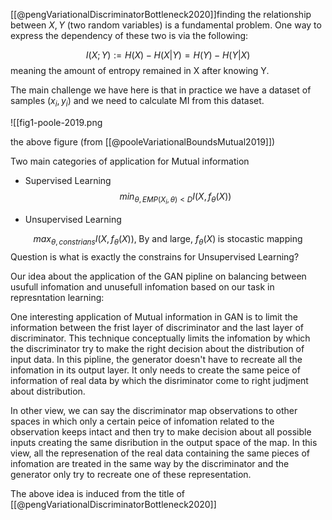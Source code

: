 [[@pengVariationalDiscriminatorBottleneck2020]]finding the relationship between $X,Y$ (two random variables) is a fundamental problem.
One way to express the dependency of these two is via the following:

$$
I(X;Y) := H(X) - H(X|Y) = H(Y) - H(Y|X)
$$
meaning the amount of entropy remained in X after knowing Y.

The main challenge we have here is that in practice we have a dataset of samples ${(x_i,y_i)}$ and we need to calculate MI from this dataset.

![[fig1-poole-2019.png

the above figure (from [[@pooleVariationalBoundsMutual2019]])



Two main categories of application for Mutual information

- Supervised Learning
$$ min_{\theta, EMP(X_i,\theta)<D} I(X,f_{\theta}(X))$$


- Unsupervised Learning 

$$ max_{\theta, constrians} I(X,f_{\theta}(X)),\; \text{By and large, }f_{\theta}(X)\; \text{is stocastic mapping}$$
Question is what is exactly the constrains for Unsupervised Learning?


Our idea about the application of the GAN pipline on balancing between usufull infomation and unusefull infomation based on our task in represntation learning:

One interesting application of Mutual information in GAN is to limit the information between the frist layer of discriminator and the last layer of discriminator. This technique conceptually limits the infomation by which the discriminator try to make the right decision about the distribution of input data. In this pipline, the generator doesn't have to recreate all the infomation in its output layer. It only needs to create the same peice of information of real data by which the disriminator come to right judjment about distribution.


In other view, we can say the discriminator map observations to other spaces in which only a certain peice of infomation related to the observation keeps intact and then try to make decision about all possible inputs creating the same disribution in the output space of the map. In this view, all the represenation of the real data containing the same pieces of infomation are treated in the same way by the discriminator and the generator only try to recreate one of these representation.


The above idea is induced from the title of [[@pengVariationalDiscriminatorBottleneck2020]]